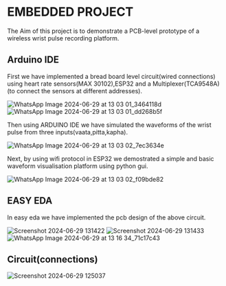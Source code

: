 # EMBEDDED PROJECT

The Aim of this project is to demonstrate a PCB-level prototype of a wireless wrist pulse recording platform.
## Arduino IDE

First we have implemented a bread board level circuit(wired connections) using heart rate sensors(MAX 30102),ESP32 and a Multiplexer(TCA9548A)(to connect the sensors at different addresses).

![WhatsApp Image 2024-06-29 at 13 03 01_3464118d](https://github.com/SaiVarshit/Embedded-Project/assets/171639583/31b9d8de-db4c-4c05-be7a-a46bbfe2b671)
![WhatsApp Image 2024-06-29 at 13 03 01_dd268b5f](https://github.com/SaiVarshit/Embedded-Project/assets/171639583/f635e047-0758-4fe8-bd88-b0782a448837)


Then using ARDUINO IDE we have simulated the waveforms of the wrist pulse from three inputs(vaata,pitta,kapha).

![WhatsApp Image 2024-06-29 at 13 03 02_7ec3634e](https://github.com/SaiVarshit/Embedded-Project/assets/171639583/0ef20287-66e0-4a15-9b2d-19f755b36c88)

Next, by using wifi protocol in ESP32 we demostrated a simple and basic waveform visualisation platform using python gui.

![WhatsApp Image 2024-06-29 at 13 03 02_f09bde82](https://github.com/SaiVarshit/Embedded-Project/assets/171639583/1be4b7de-585c-469a-b39c-cf189d59b84b)

## EASY EDA

In easy eda we have implemented the pcb design of the above circuit.

![Screenshot 2024-06-29 131422](https://github.com/SaiVarshit/Embedded-Project/assets/171639583/1a9ccd40-2d6c-40a6-a923-3dde8191569e)
![Screenshot 2024-06-29 131433](https://github.com/SaiVarshit/Embedded-Project/assets/171639583/b40b9cca-3c02-4322-94ed-f545b03d6b22)
![WhatsApp Image 2024-06-29 at 13 16 34_71c17c43](https://github.com/SaiVarshit/Embedded-Project/assets/171639583/128afacc-fecb-4f23-8718-eb373df27982)

## Circuit(connections)

![Screenshot 2024-06-29 125037](https://github.com/SaiVarshit/Embedded-Project/assets/171639583/b520fb22-ed04-40b1-b9fe-de13f197db36)

